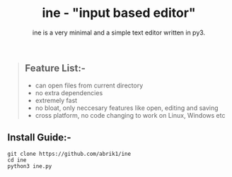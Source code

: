 <h1 align="center"> ine - "input based editor" </h1>
<p align="center">ine is a very minimal and a simple text editor written in py3.</p>
<br>

> ## Feature List:-
> - can open files from current directory
> - no extra dependencies
> - extremely fast
> - no bloat, only neccesary features like open, editing and saving
> - cross platform, no code changing to work on Linux, Windows etc

## Install Guide:- 
```
git clone https://github.com/abrik1/ine
cd ine
python3 ine.py
```

